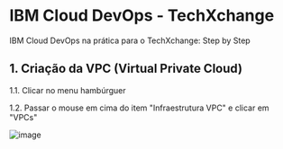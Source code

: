 # IBM Cloud DevOps - TechXchange
IBM Cloud DevOps na prática para o TechXchange: Step by Step

## 1. Criação da VPC (Virtual Private Cloud)
1.1. Clicar no menu hambúrguer

1.2. Passar o mouse em cima do item "Infraestrutura VPC" e clicar em "VPCs"

![image](https://github.com/mguedes352/ibmcloud-devops-techxchange/assets/79527238/bb935046-7d66-4df5-a273-777fdfb24fdb)

